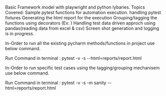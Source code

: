 Basic Framework model with playwright and python lybaries.
Topics Covered:
Sample pytest functions for automation execution.
handling pytest fixtures
Generating the html report for the execution
Grouping/tagging the functions using decorators (Ex: )
Handling test data driven approch using pandas(reading data from excel & csv)
Screen shot generation and logging is in progress.

In-Order to run all the existing pycharm methods/functions in project use below command.

Run Command in terminal : pytest -v -s --html=reports/report.html

In-Order to run specific test cases using the tagging/grouping mechanisem use below command.

Run Command in terminal : pytest -v -s -m sanity --html=reports/report.html       
